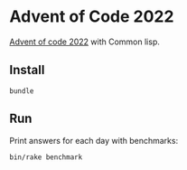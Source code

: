 # Advent of Code 2022

[Advent of code 2022](https://adventofcode.com/) with Common lisp.

## Install

```
bundle
```

## Run

Print answers for each day with benchmarks:

```
bin/rake benchmark
```
